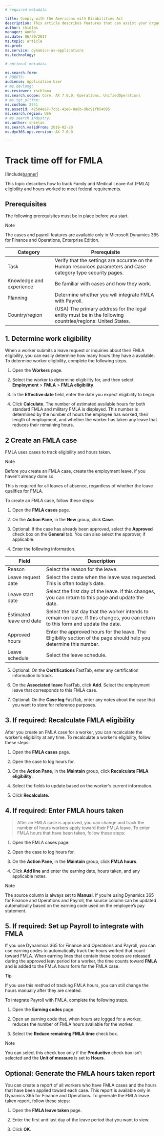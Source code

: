 ```yaml
---
# required metadata

title: Comply with the Americans with Disabilities Act
description: This article describes features that can assist your organization in complying with the Americans with Disabilities Act (ADA). This information applies only to legal entities doing business in the United States.
author: shielas
manager: AnnBe
ms.date: 06/20/2017
ms.topic: article
ms.prod: 
ms.service: dynamics-ax-applications
ms.technology: 

# optional metadata

ms.search.form: 
# ROBOTS: 
audience: Application User
# ms.devlang: 
ms.reviewer: rschloma
ms.search.scope: Core, AX 7.0.0, Operations, UnifiedOperations
# ms.tgt_pltfrm: 
ms.custom: 2741
ms.assetid: 42504e87-7cb1-42e0-8a8b-9bc91fb54095
ms.search.region: USA
# ms.search.industry: 
ms.author: shielas
ms.search.validFrom: 2016-02-28
ms.dyn365.ops.version: AX 7.0.0

---
```


# Track time off for FMLA

[!include[banner](../../includes/banner.md)]


This topic describes how to track Family and Medical Leave Act (FMLA) eligibility and hours worked to meet federal requirements.

## Prerequisites

The following prerequisites must be in place before you start.

> [!NOTE]
> The cases and payroll features are available only in Microsoft Dynamics 365 for Finance and Operations, Enterprise Edition.

| Category                                  | Prerequisite      |
|-------------------------------------------|----------------------------------------------------------------------------------------------------------------|
| Task               | Verify that the settings are accurate on the Human resources parameters and Case category type security pages. |
| Knowledge and experience   | Be familiar with cases and how they work.                |
| Planning                   | Determine whether you will integrate FMLA with Payroll.   |
| Country/region  | (USA) The primary address for the legal entity must be in the following countries/regions: United States.  |

## 1. Determine work eligibility

When a worker submits a leave request or inquiries about their FMLA eligibility, you can easily determine how many hours they have a available. To determine worker eligibility, complete the following steps.

1. Open the **Workers** page.

2. Select the worker to determine eligibility for, and then select **Employment** \> **FMLA** \> **FMLA eligibility**.

3. In the **Effective date** field, enter the date you expect eligibility to begin.

4. Click **Calculate**. The number of estimated available hours for both standard FMLA and military FMLA is displayed. This number is determined by the number of hours the employee has worked, their length of employment, and whether the worker has taken any leave that reduces their remaining hours.

## 2 Create an FMLA case

FMLA uses cases to track eligibility and hours taken.

> [!NOTE]
> Before you create an FMLA case, create the employment leave, if you haven’t already done so.

This is required for all leaves of absence, regardless of whether the leave qualifies for FMLA.

To create an FMLA case, follow these steps:

1. Open the **FMLA cases** page.

2. On the **Action Pane**, in the **New** group, click **Case**.

3. Optional: If the case has already been approved, select the **Approved** check box on the **General** tab. You can also select the approver, if applicable.

4. Enter the following information.

| Field                    | Description                                |
|--------------------------|-----------------------------------------------------------------------------------------------------------------------------------|
| Reason                   | Select the reason for the leave.                                                                                                  |
| Leave request date       | Select the deate when the leave was requested. This is often today’s date.                                                        |
| Leave start date         | Select the first day of the leave. If this changes, you can return to this page and update the date.                              |
| Estimated leave end date | Select the last day that the worker intends to remain on leave. If this changes, you can return to this form and update the date. |
| Approved hours           | Enter the approved hours for the leave. The Eligibility section of the page should help you determine this number.                |
| Leave schedule           | Select the leave schedule.                 |


5. Optional: On the **Certifications** FastTab, enter any certification information to track.

6. On the **Associated leave** FastTab, click **Add**. Select the employment leave that corresponds to this FMLA case.

7. Optional: On the **Case log** FastTab, enter any notes about the case that you want to store for reference purposes.

 ## 3. If required: Recalculate FMLA eligibility

After you create an FMLA case for a worker, you can recalculate the worker’s eligibility at any time. To recalculate a worker’s eligibility, follow these steps.

1. Open the **FMLA cases** page.

2. Open the case to log hours for.

3. On the **Action Pane**, in the **Maintain** group, click **Recalculate FMLA eligibility**.

4. Select the fields to update based on the worker's current information. 

5. Click **Recalculate.**

## 4. If required: Enter FMLA hours taken

>   After an FMLA case is approved, you can change and track the number of hours workers apply toward their FMLA leave. To enter FMLA hours that have been taken, follow these steps:

1. Open the FMLA cases page.

2. Open the case to log hours for.

3. On the **Action Pane**, in the **Maintain** group, click **FMLA hours**.

4. Click **Add line** and enter the earning date, hours taken, and any applicable notes.

> [!NOTE]
>   The source column is always set to **Manual**. If you’re using Dynamics 365 for Finance and Operations and Payroll, the source column can be updated automatically based on the earning code used on the employee’s pay statement.

## 5. If required: Set up Payroll to integrate with FMLA

If you use Dynanmics 365 for Finance and Operations and Payroll, you can use earning codes to automatically track the hours worked that count toward FMLA. When earning lines that contain these codes are released during the approved leav period for a worker, the time counts toward **FMLA** and is added to the FMLA hours form for the FMLA case.

> [!TIP]
> If you use this method of tracking FMLA hours, you can still change the hours manually after they are created.

To integrate Payroll with FMLA, complete the following steps.

1. Open the **Earning codes** page.

2. Open an earning code that, when hours are logged for a worker, reduces the number of FMLA hours available for the worker.

3. Select the **Reduce remaining FMLA time** check box.

> [!NOTE]
> You can select this check box only if the **Productive** check box isn’t selected and the **Unit of measure** is set to **Hours**.

## Optional: Generate the FMLA hours taken report

You can create a report of all workers who have FMLA cases and the hours that have been applied toward each case. This report is available only in Dynamics 365 for Finance and Operations. To generate the FMLA leave taken report, follow these steps:

1. Open the **FMLA leave taken** page.

2. Enter the first and last day of the leave period that you want to view.

3. Click **OK**.
